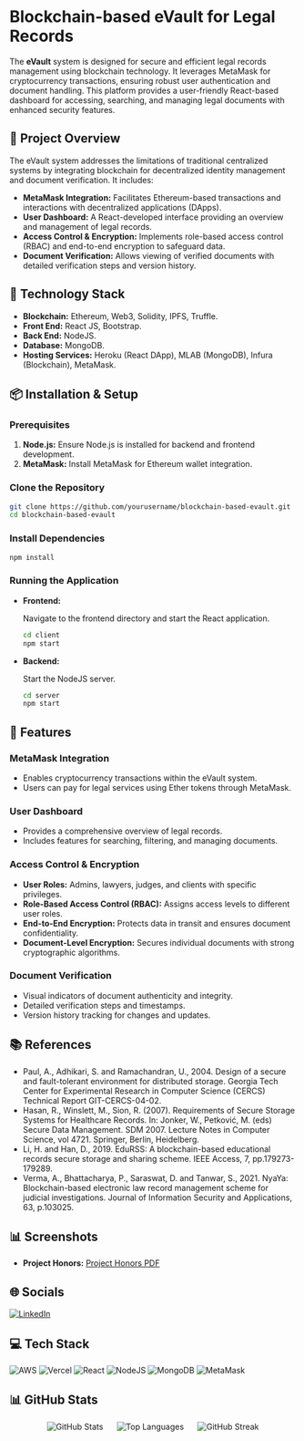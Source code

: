 # Blockchain-based eVault for Legal Records

The **eVault** system is designed for secure and efficient legal records management using blockchain technology. It leverages MetaMask for cryptocurrency transactions, ensuring robust user authentication and document handling. This platform provides a user-friendly React-based dashboard for accessing, searching, and managing legal documents with enhanced security features.

## 🚀 Project Overview

The eVault system addresses the limitations of traditional centralized systems by integrating blockchain for decentralized identity management and document verification. It includes:

- **MetaMask Integration:** Facilitates Ethereum-based transactions and interactions with decentralized applications (DApps).
- **User Dashboard:** A React-developed interface providing an overview and management of legal records.
- **Access Control & Encryption:** Implements role-based access control (RBAC) and end-to-end encryption to safeguard data.
- **Document Verification:** Allows viewing of verified documents with detailed verification steps and version history.

## 🔧 Technology Stack

- **Blockchain:** Ethereum, Web3, Solidity, IPFS, Truffle.
- **Front End:** React JS, Bootstrap.
- **Back End:** NodeJS.
- **Database:** MongoDB.
- **Hosting Services:** Heroku (React DApp), MLAB (MongoDB), Infura (Blockchain), MetaMask.

## 📦 Installation & Setup

### Prerequisites

1. **Node.js:** Ensure Node.js is installed for backend and frontend development.
2. **MetaMask:** Install MetaMask for Ethereum wallet integration.

### Clone the Repository

```bash
git clone https://github.com/yourusername/blockchain-based-evault.git
cd blockchain-based-evault
```

### Install Dependencies

```bash
npm install
```

### Running the Application

- **Frontend:** 

  Navigate to the frontend directory and start the React application.

  ```bash
  cd client
  npm start
  ```

- **Backend:**

  Start the NodeJS server.

  ```bash
  cd server
  npm start
  ```

## 📖 Features

### MetaMask Integration

- Enables cryptocurrency transactions within the eVault system.
- Users can pay for legal services using Ether tokens through MetaMask.

### User Dashboard

- Provides a comprehensive overview of legal records.
- Includes features for searching, filtering, and managing documents.

### Access Control & Encryption

- **User Roles:** Admins, lawyers, judges, and clients with specific privileges.
- **Role-Based Access Control (RBAC):** Assigns access levels to different user roles.
- **End-to-End Encryption:** Protects data in transit and ensures document confidentiality.
- **Document-Level Encryption:** Secures individual documents with strong cryptographic algorithms.

### Document Verification

- Visual indicators of document authenticity and integrity.
- Detailed verification steps and timestamps.
- Version history tracking for changes and updates.

## 📚 References

- Paul, A., Adhikari, S. and Ramachandran, U., 2004. Design of a secure and fault-tolerant environment for distributed storage. Georgia Tech Center for Experimental Research in Computer Science (CERCS) Technical Report GIT-CERCS-04-02.
- Hasan, R., Winslett, M., Sion, R. (2007). Requirements of Secure Storage Systems for Healthcare Records. In: Jonker, W., Petković, M. (eds) Secure Data Management. SDM 2007. Lecture Notes in Computer Science, vol 4721. Springer, Berlin, Heidelberg.
- Li, H. and Han, D., 2019. EduRSS: A blockchain-based educational records secure storage and sharing scheme. IEEE Access, 7, pp.179273-179289.
- Verma, A., Bhattacharya, P., Saraswat, D. and Tanwar, S., 2021. NyaYa: Blockchain-based electronic law record management scheme for judicial investigations. Journal of Information Security and Applications, 63, p.103025.

## 📊 Screenshots

- **Project Honors:** [Project Honors PDF](path/to/project-honors.pdf)

## 🌐 Socials

[![LinkedIn](https://img.shields.io/badge/LinkedIn-%230077B5.svg?logo=linkedin&logoColor=white)](https://linkedin.com/in/your-profile) 

## 💻 Tech Stack

![AWS](https://img.shields.io/badge/AWS-%23FF9900.svg?style=for-the-badge&logo=amazon-aws&logoColor=white) ![Vercel](https://img.shields.io/badge/vercel-%23000000.svg?style=for-the-badge&logo=vercel&logoColor=white) ![React](https://img.shields.io/badge/react-%2320232a.svg?style=for-the-badge&logo=react&logoColor=%2361DAFB) ![NodeJS](https://img.shields.io/badge/node.js-6DA55F?style=for-the-badge&logo=node.js&logoColor=white) ![MongoDB](https://img.shields.io/badge/MongoDB-%234ea94b.svg?style=for-the-badge&logo=mongodb&logoColor=white) ![MetaMask](https://img.shields.io/badge/MetaMask-%23F6851B.svg?style=for-the-badge&logo=metamask&logoColor=white)

## 📊 GitHub Stats

<div align="center">

<img src="https://github-readme-stats.vercel.app/api?username=phoenix-mp3&theme=dark&hide_border=false&include_all_commits=false&count_private=false" alt="GitHub Stats" style="margin-right: 20px;">
<img src="https://github-readme-stats.vercel.app/api/top-langs/?username=phoenix-mp3&theme=dark&hide_border=false&include_all_commits=false&count_private=false&layout=compact" alt="Top Languages" style="margin-right: 20px;">
<img src="https://github-readme-streak-stats.herokuapp.com/?user=phoenix-mp3&theme=dark&hide_border=false" alt="GitHub Streak">

</div>
